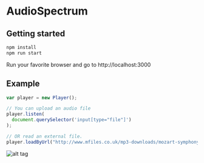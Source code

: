 # AudioSpectrum

## Getting started

```js
npm install
npm run start
```

Run your favorite browser and go to http://localhost:3000

## Example

```js
var player = new Player();

// You can upload an audio file
player.listen(
  document.querySelector('input[type="file"]')
);

// OR read an external file.
player.loadByUrl("http://www.mfiles.co.uk/mp3-downloads/mozart-symphony40-1.mp3");
```

![alt tag](https://cloud.githubusercontent.com/assets/332863/13904998/7844693c-eeb3-11e5-8bae-9782753f4e6e.png)
